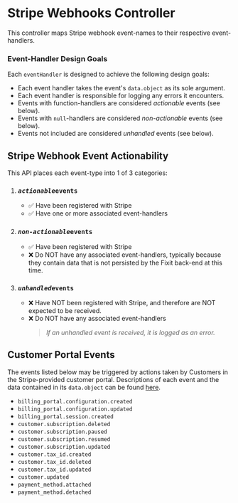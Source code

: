 # Stripe Webhooks Controller

This controller maps Stripe webhook event-names to their respective event-handlers.

### Event-Handler Design Goals

Each `eventHandler` is designed to achieve the following design goals:

- Each event handler takes the event's `data.object` as its sole argument.
- Each event handler is responsible for logging any errors it encounters.
- Events with function-handlers are considered _actionable_ events (see below).
- Events with `null`-handlers are considered _non-actionable_ events (see below).
- Events not included are considered _unhandled_ events (see below).

## Stripe Webhook Event Actionability

This API places each event-type into 1 of 3 categories:

1. ### _`actionable`_`events`

   - ✅ Have been registered with Stripe
   - ✅ Have one or more associated event-handlers

2. ### _`non-actionable`_`events`

   - ✅ Have been registered with Stripe
   - ❌ Do NOT have any associated event-handlers, typically because they contain
     data that is not persisted by the Fixit back-end at this time.

3. ### _`unhandled`_`events`

   - ❌ Have NOT been registered with Stripe, and therefore are NOT expected to be received.
   - ❌ Do NOT have any associated event-handlers
     > _If an unhandled event is received, it is logged as an error._

## Customer Portal Events

The events listed below may be triggered by actions taken by Customers in the Stripe-provided
customer portal. Descriptions of each event and the data contained in its `data.object` can be
found [here](https://stripe.com/docs/customer-management/integrate-customer-portal#webhooks).

- `billing_portal.configuration.created`
- `billing_portal.configuration.updated`
- `billing_portal.session.created`
- `customer.subscription.deleted`
- `customer.subscription.paused`
- `customer.subscription.resumed`
- `customer.subscription.updated`
- `customer.tax_id.created`
- `customer.tax_id.deleted`
- `customer.tax_id.updated`
- `customer.updated`
- `payment_method.attached`
- `payment_method.detached`
